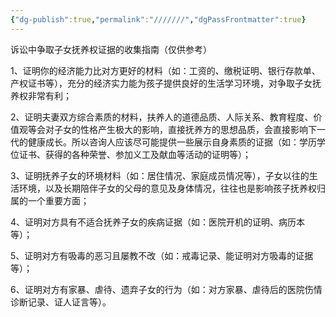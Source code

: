 ```yaml
---
{"dg-publish":true,"permalink":"///////","dgPassFrontmatter":true}
---
```


诉讼中争取子女抚养权证据的收集指南（仅供参考）

1、证明你的经济能力比对方更好的材料（如：工资的、缴税证明、银行存款单、产权证书等），充分的经济实力能为孩子提供良好的生活学习环境，对争取子女抚养权非常有利；

2、证明夫妻双方综合素质的材料，扶养人的道德品质、人际关系、教育程度、价值观等会对子女的性格产生极大的影响，直接抚养方的思想品质，会直接影响下一代的健康成长。所以咨询人应该尽可能提供一些展示自身素质的证据（如：学历学位证书、获得的各种荣誉、参加义工及献血等活动的证明等）；

3、证明抚养子女的环境材料（如：居住情况、家庭成员情况等），子女以往的生活环境，以及长期陪伴子女的父母的意见及身体情况，往往也是影响孩子抚养权归属的一个重要方面；

4、证明对方具有不适合抚养子女的疾病证据（如：医院开机的证明、病历本等）；

5、证明对方有吸毒的恶习且屡教不改（如：戒毒记录、能证明对方吸毒的证据等）；

6、证明对方有家暴、虐待、遗弃子女的行为（如：对方家暴、虐待后的医院伤情诊断记录、证人证言等）。